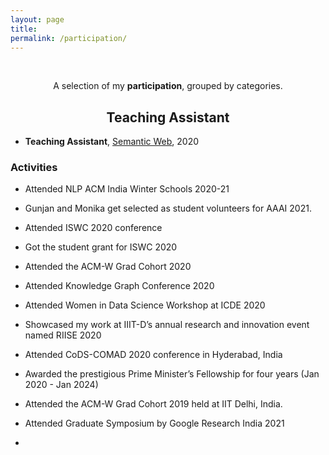```yaml
---
layout: page
title: 
permalink: /participation/
---
```


<br />
<p align="center">
A selection of my <b>participation</b>, grouped by categories.
</p>

## <center>Teaching Assistant</center>

- **Teaching Assistant**, [Semantic Web](http://raghavam.github.io/teaching/2019/winter/semweb/), 2020


### Activities
- Attended NLP ACM India Winter Schools 2020-21
- Gunjan and Monika get selected as student volunteers for AAAI 2021.
- Attended ISWC 2020 conference
- Got the student grant for ISWC 2020 
- Attended the ACM-W Grad Cohort 2020
- Attended Knowledge Graph Conference 2020
- Attended Women in Data Science Workshop at ICDE 2020
- Showcased my work at IIIT-D’s annual research and innovation event named RIISE 2020
- Attended CoDS-COMAD 2020 conference in Hyderabad, India
- Awarded the prestigious Prime Minister’s Fellowship for four years (Jan 2020 - Jan 2024)
- Attended the ACM-W Grad Cohort 2019 held at IIT Delhi, India.
- Attended Graduate Symposium by Google Research India 2021

- 
